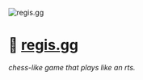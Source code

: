 
![regis.gg](https://i.imgur.com/xTMTsu6.jpeg)

# 👑 [regis.gg](https://regis.gg/)

*chess-like game that plays like an rts.*

